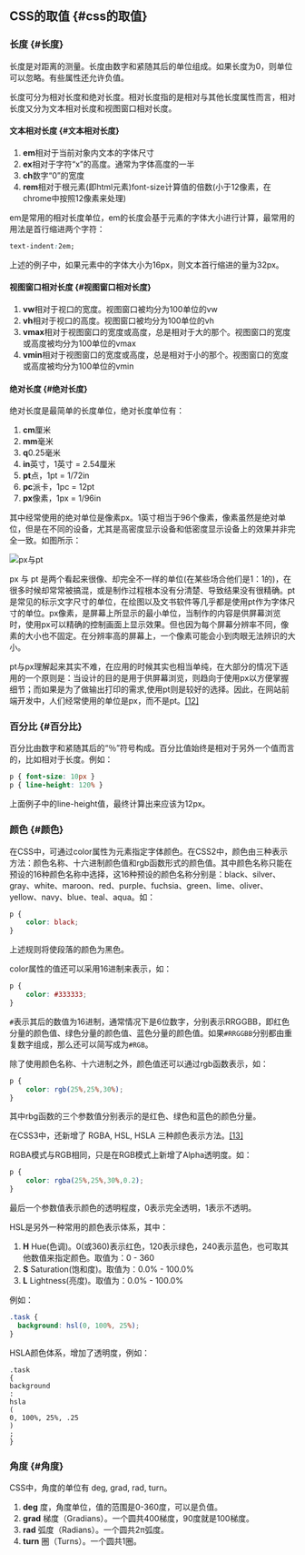 ## CSS的取值 {#css的取值}

### 长度 {#长度}

长度是对距离的测量。长度由数字和紧随其后的单位组成。如果长度为0，则单位可以忽略。有些属性还允许负值。

长度可分为相对长度和绝对长度。相对长度指的是相对与其他长度属性而言，相对长度又分为文本相对长度和视图窗口相对长度。

#### 文本相对长度 {#文本相对长度}

1. **em**相对于当前对象内文本的字体尺寸
2. **ex**相对于字符“x”的高度。通常为字体高度的一半
3. **ch**数字“0”的宽度
4. **rem**相对于根元素\(即html元素\)font-size计算值的倍数\(小于12像素，在chrome中按照12像素来处理\)

em是常用的相对长度单位，em的长度会基于元素的字体大小进行计算，最常用的用法是首行缩进两个字符：

```css
text-indent:2em;
```

上述的例子中，如果元素中的字体大小为16px，则文本首行缩进的量为32px。

#### 视图窗口相对长度 {#视图窗口相对长度}

1. **vw**相对于视口的宽度。视图窗口被均分为100单位的vw
2. **vh**相对于视口的高度。视图窗口被均分为100单位的vh
3. **vmax**相对于视图窗口的宽度或高度，总是相对于大的那个。视图窗口的宽度或高度被均分为100单位的vmax
4. **vmin**相对于视图窗口的宽度或高度，总是相对于小的那个。视图窗口的宽度或高度被均分为100单位的vmin

#### 绝对长度 {#绝对长度}

绝对长度是最简单的长度单位，绝对长度单位有：

1. **cm**厘米
2. **mm**毫米
3. **q**0.25毫米
4. **in**英寸，1英寸 = 2.54厘米
5. **pt**点，1pt = 1/72in
6. **pc**派卡，1pc = 12pt
7. **px**像素，1px = 1/96in

其中经常使用的绝对单位是像素px。1英寸相当于96个像素，像素虽然是绝对单位，但是在不同的设备，尤其是高密度显示设备和低密度显示设备上的效果并非完全一致。如图所示：

![](https://yangjh.gitee.io/front-end/images/pixel.png "px与pt")

px 与 pt 是两个看起来很像、却完全不一样的单位\(在某些场合他们是1：1的\)，在很多时候却常常被搞混，或是制作过程根本没有分清楚、导致结果没有很精确。pt是常见的标示文字尺寸的单位，在绘图以及文书软件等几乎都是使用pt作为字体尺寸的单位。px像素，是屏幕上所显示的最小单位，当制作的内容是供屏幕浏览时，使用px可以精确的控制画面上显示效果。但也因为每个屏幕分辨率不同，像素的大小也不固定。在分辨率高的屏幕上，一个像素可能会小到肉眼无法辨识的大小。

pt与px理解起来其实不难，在应用的时候其实也相当单纯，在大部分的情况下适用的一个原则是：当设计的目的是用于供屏幕浏览，则趋向于使用px以方便掌握细节；而如果是为了做输出打印的需求,使用pt则是较好的选择。因此，在网站前端开发中，人们经常使用的单位是px，而不是pt。[\[12\]](https://yangjh.gitee.io/front-end/References.html#cite-12)

### 百分比 {#百分比}

百分比由数字和紧随其后的“％”符号构成。百分比值始终是相对于另外一个值而言的，比如相对于长度。例如：

```css
p { font-size: 10px }
p { line-height: 120% }
```

上面例子中的line-height值，最终计算出来应该为12px。

### 颜色 {#颜色}

在CSS中，可通过color属性为元素指定字体颜色。在CSS2中，颜色由三种表示方法：颜色名称、十六进制颜色值和rgb函数形式的颜色值。其中颜色名称只能在预设的16种颜色名称中选择，这16种预设的颜色名称分别是：black、silver、gray、white、maroon、red、purple、fuchsia、green、lime、oliver、yellow、navy、blue、teal、aqua。如：

```css
p {
    color: black;
}
```

上述规则将使段落的颜色为黑色。

color属性的值还可以采用16进制来表示，如：

```css
p {
    color: #333333;
}
```

`#`表示其后的数值为16进制，通常情况下是6位数字，分别表示RRGGBB，即红色分量的颜色值、绿色分量的颜色值、蓝色分量的颜色值。如果`#RRGGBB`分别都由重复数字组成，那么还可以简写成为`#RGB`。

除了使用颜色名称、十六进制之外，颜色值还可以通过rgb函数表示，如：

```css
p {
    color: rgb(25%,25%,30%);
}
```

其中rbg函数的三个参数值分别表示的是红色、绿色和蓝色的颜色分量。

在CSS3中，还新增了 RGBA, HSL, HSLA 三种颜色表示方法。[\[13\]](https://yangjh.gitee.io/front-end/References.html#cite-13)

RGBA模式与RGB相同，只是在RGB模式上新增了Alpha透明度。如：

```css
p {
    color: rgba(25%,25%,30%,0.2);
}
```

最后一个参数值表示颜色的透明程度，0表示完全透明，1表示不透明。

HSL是另外一种常用的颜色表示体系，其中：

1. **H**
   Hue\(色调\)。0\(或360\)表示红色，120表示绿色，240表示蓝色，也可取其他数值来指定颜色。取值为：0 - 360
2. **S**
   Saturation\(饱和度\)。取值为：0.0% - 100.0%
3. **L**
   Lightness\(亮度\)。取值为：0.0% - 100.0%

例如：

```css
.task {
  background: hsl(0, 100%, 25%);
}
```

HSLA颜色体系，增加了透明度，例如：

```
.task
{
background
:
hsla
(
0, 100%, 25%, .25
)
;
}
```

### 角度 {#角度}

CSS中，角度的单位有 deg, grad, rad, turn。

1. **deg**
   度，角度单位，值的范围是0-360度，可以是负值。
2. **grad**
   梯度（Gradians）。一个圆共400梯度，90度就是100梯度。
3. **rad**
   弧度（Radians）。一个圆共2π弧度。
4. **turn**
   圈（Turns）。一个圆共1圈。



